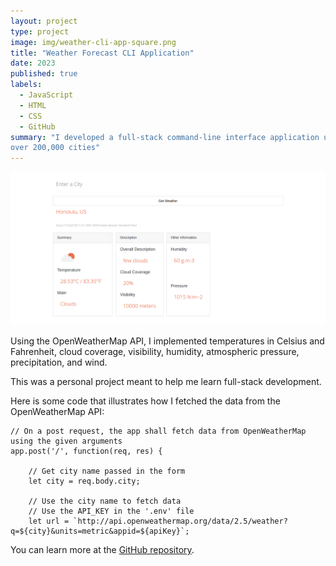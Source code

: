 ```yaml
---
layout: project
type: project
image: img/weather-cli-app-square.png
title: "Weather Forecast CLI Application"
date: 2023
published: true
labels:
  - JavaScript
  - HTML
  - CSS
  - GitHub
summary: "I developed a full-stack command-line interface application using Node.js to display real-time weather forecasts for
over 200,000 cities"
---
```

<img class="img-fluid" src="../img/weather-cli-app-full.png">

Using the OpenWeatherMap API, I implemented temperatures in Celsius and Fahrenheit, cloud coverage, visibility, humidity, atmospheric pressure, precipitation, and wind.

This was a personal project meant to help me learn full-stack development.

Here is some code that illustrates how I fetched the data from the OpenWeatherMap API:

```
// On a post request, the app shall fetch data from OpenWeatherMap using the given arguments
app.post('/', function(req, res) {

    // Get city name passed in the form
    let city = req.body.city;

    // Use the city name to fetch data
    // Use the API_KEY in the '.env' file
    let url = `http://api.openweathermap.org/data/2.5/weather?q=${city}&units=metric&appid=${apiKey}`;
```

You can learn more at the [GitHub repository](https://github.com/MRasavong/weather-cli-app).
